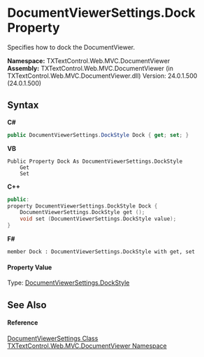 # DocumentViewerSettings.Dock Property 
 

Specifies how to dock the DocumentViewer.

**Namespace:**&nbsp;TXTextControl.Web.MVC.DocumentViewer<br />**Assembly:**&nbsp;TXTextControl.Web.MVC.DocumentViewer (in TXTextControl.Web.MVC.DocumentViewer.dll) Version: 24.0.1.500 (24.0.1.500)

## Syntax

**C#**<br />
``` C#
public DocumentViewerSettings.DockStyle Dock { get; set; }
```

**VB**<br />
``` VB
Public Property Dock As DocumentViewerSettings.DockStyle
	Get
	Set
```

**C++**<br />
``` C++
public:
property DocumentViewerSettings.DockStyle Dock {
	DocumentViewerSettings.DockStyle get ();
	void set (DocumentViewerSettings.DockStyle value);
}
```

**F#**<br />
``` F#
member Dock : DocumentViewerSettings.DockStyle with get, set

```


#### Property Value
Type: <a href="0601ce0f-7565-7fa9-73fc-5dfb738a877b">DocumentViewerSettings.DockStyle</a>

## See Also


#### Reference
<a href="75e67014-bd81-7112-0fe9-5b7cd5836236">DocumentViewerSettings Class</a><br /><a href="c03e00cd-e5cb-0263-89a5-d3d19b314bf7">TXTextControl.Web.MVC.DocumentViewer Namespace</a><br />
